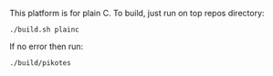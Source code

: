 This platform is for plain C.
To build, just run on top repos directory:
~~~
./build.sh plainc
~~~

If no error then run:
~~~
./build/pikotes
~~~
